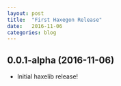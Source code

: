 ```yaml
---
layout: post
title:  "First Haxegon Release"
date:   2016-11-06
categories: blog
---
```


0.0.1-alpha (2016-11-06)
------------------
* Initial haxelib release!